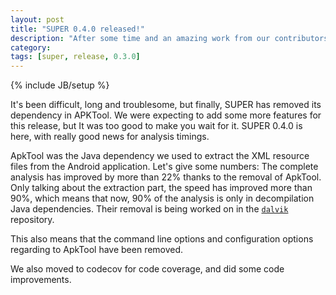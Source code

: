 ```yaml
---
layout: post
title: "SUPER 0.4.0 released!"
description: "After some time and an amazing work from our contributors, here we have SUPER 0.4.0 without the APKTool dependency"
category:
tags: [super, release, 0.3.0]
---
```

{% include JB/setup %}

It's been difficult, long and troublesome, but finally, SUPER has removed its dependency in APKTool.
We were expecting to add some more features for this release, but It was too good to make you wait
for it. SUPER 0.4.0 is here, with really good news for analysis timings.

ApkTool was the Java dependency we used to extract the  XML resource files from the Android
application. Let's give some numbers: The complete analysis has improved by more than 22% thanks to
the removal of ApkTool. Only talking about the extraction part, the speed has improved more than 90%,
which means that now, 90% of the analysis is only in decompilation Java dependencies. Their removal
is being worked on in the [`dalvik`][dalvik] repository.

This also means that the command line options and configuration options regarding to ApkTool have
been removed.

We also moved to codecov for code coverage, and did some code improvements.

[dalvik]: https://github.com/SUPERAndroidAnalyzer/dalvik
